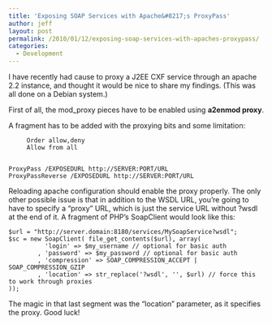 ```yaml
---
title: 'Exposing SOAP Services with Apache&#8217;s ProxyPass'
author: jeff
layout: post
permalink: /2010/01/12/exposing-soap-services-with-apaches-proxypass/
categories:
  - Development
---
```


I have recently had cause to proxy a J2EE CXF service through an apache 2.2 instance, and thought it would be nice to share my findings. (This was all done on a Debian system.)

First of all, the mod_proxy pieces have to be enabled using **a2enmod proxy**.

A fragment has to be added with the proxying bits and some limitation:

    
         Order allow,deny
         Allow from all
    
    
    ProxyPass /EXPOSEDURL http://SERVER:PORT/URL
    ProxyPassReverse /EXPOSEDURL http://SERVER:PORT/URL
    

Reloading apache configuration should enable the proxy properly. The only other possible issue is that in addition to the WSDL URL, you’re going to have to specify a “proxy” URL, which is just the service URL without ?wsdl at the end of it. A fragment of PHP’s SoapClient would look like this:

    $url = "http://server.domain:8180/services/MySoapService?wsdl";
    $sc = new SoapClient( file_get_contents($url), array(
              'login' => $my_username // optional for basic auth
            , 'password' => $my_password // optional for basic auth
            , 'compression' => SOAP_COMPRESSION_ACCEPT | SOAP_COMPRESSION_GZIP
            , 'location' => str_replace('?wsdl', '', $url) // force this to work through proxies
    ));
    

The magic in that last segment was the “location” parameter, as it specifies the proxy. Good luck!
